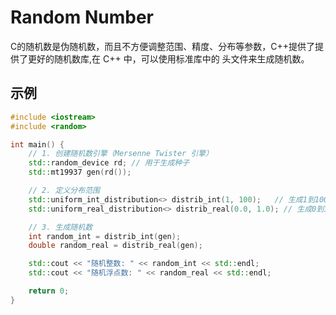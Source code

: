 # Random Number
C的随机数是伪随机数，而且不方便调整范围、精度、分布等参数，C++提供了提供了更好的随机数库,在 C++ 中，可以使用标准库中的 <random> 头文件来生成随机数。
## 示例
``` C++
#include <iostream>
#include <random>

int main() {
    // 1. 创建随机数引擎（Mersenne Twister 引擎）
    std::random_device rd; // 用于生成种子
    std::mt19937 gen(rd());

    // 2. 定义分布范围
    std::uniform_int_distribution<> distrib_int(1, 100);   // 生成1到100之间的整数
    std::uniform_real_distribution<> distrib_real(0.0, 1.0); // 生成0到1之间的浮点数

    // 3. 生成随机数
    int random_int = distrib_int(gen);
    double random_real = distrib_real(gen);

    std::cout << "随机整数: " << random_int << std::endl;
    std::cout << "随机浮点数: " << random_real << std::endl;

    return 0;
}
```